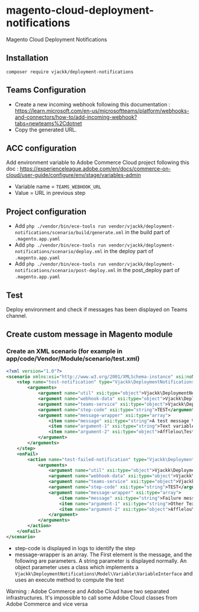 # magento-cloud-deployment-notifications
Magento Cloud Deployment Notifications

## Installation
`composer require vjackk/deployment-notifications`

## Teams Configuration
- Create a new incoming webhook following this documentation : https://learn.microsoft.com/en-us/microsoftteams/platform/webhooks-and-connectors/how-to/add-incoming-webhook?tabs=newteams%2Cdotnet
- Copy the generated URL.

## ACC configuration
Add environment variable to Adobe Commerce Cloud project following this doc : https://experienceleague.adobe.com/en/docs/commerce-on-cloud/user-guide/configure/env/stage/variables-admin
- Variable name = `TEAMS_WEBHOOK_URL`
- Value = URL in previous step

## Project configuration
- Add `php ./vendor/bin/ece-tools run vendor/vjackk/deployment-notifications/scenario/build/generate.xml` in the build part of `.magento.app.yaml`
- Add `php ./vendor/bin/ece-tools run vendor/vjackk/deployment-notifications/scenario/deploy.xml` in the deploy part of `.magento.app.yaml`
- Add `php ./vendor/bin/ece-tools run vendor/vjackk/deployment-notifications/scenario/post-deploy.xml` in the post_deploy part of `.magento.app.yaml`

## Test
Deploy environment and check if messages has been displayed on Teams channel.

## Create custom message in Magento module
### Create an XML scenario (for example in app/code/Vendor/Module/scenario/test.xml)
```xml
<?xml version="1.0"?>
<scenario xmlns:xsi="http://www.w3.org/2001/XMLSchema-instance" xsi:noNamespaceSchemaLocation="urn:magento:ece-tools:config/scenario.xsd">
    <step name="test-notification" type="Vjackk\DeploymentNotifications\Step\SendNotification" priority="10">
        <arguments>
            <argument name="util" xsi:type="object">Vjackk\DeploymentNotifications\Tools\Util</argument>
            <argument name="webhook-data" xsi:type="object">Vjackk\DeploymentNotifications\Config\WebhookData</argument>
            <argument name="teams-service" xsi:type="object">Vjackk\DeploymentNotifications\Service\Teams</argument>
            <argument name="step-code" xsi:type="string">TEST</argument>
            <argument name="message-wrapper" xsi:type="array">
                <item name="message" xsi:type="string">A test message %s - %s.</item>
                <item name="argument-1" xsi:type="string">Text variable</item>
                <item name="argument-2" xsi:type="object">Afflelou\TestNotification\Model\Variable\GetVariable</item>
            </argument>
        </arguments>
    </step>
    <onFail>
        <action name="test-failed-notification" type="Vjackk\DeploymentNotifications\OnFail\Action\SendNotification" priority="200">
            <arguments>
                <argument name="util" xsi:type="object">Vjackk\DeploymentNotifications\Tools\Util</argument>
                <argument name="webhook-data" xsi:type="object">Vjackk\DeploymentNotifications\Config\WebhookData</argument>
                <argument name="teams-service" xsi:type="object">Vjackk\DeploymentNotifications\Service\Teams</argument>
                <argument name="step-code" xsi:type="string">TEST</argument>
                <argument name="message-wrapper" xsi:type="array">
                    <item name="message" xsi:type="string">Failure message %s - %s.</item>
                    <item name="argument-1" xsi:type="string">Other Text variable</item>
                    <item name="argument-2" xsi:type="object">Afflelou\TestNotification\Model\Variable\GetVariable</item>
                </argument>
            </arguments>
        </action>
    </onFail>
</scenario>
```

- step-code is displayed in logs to identify the step
- message-wrapper is an array. The First element is the message, and the following are parameters. A string parameter is displayed normally. An object parameter uses a class which implements a `Vjackk\DeploymentNotifications\Model\Variable\VariableInterface` and uses an execute method to compute the text

Warning : Adobe Commerce and Adobe Cloud have two separated infrastructures. It's impossible to call some Adobe Cloud classes from Adobe Commerce and vice versa